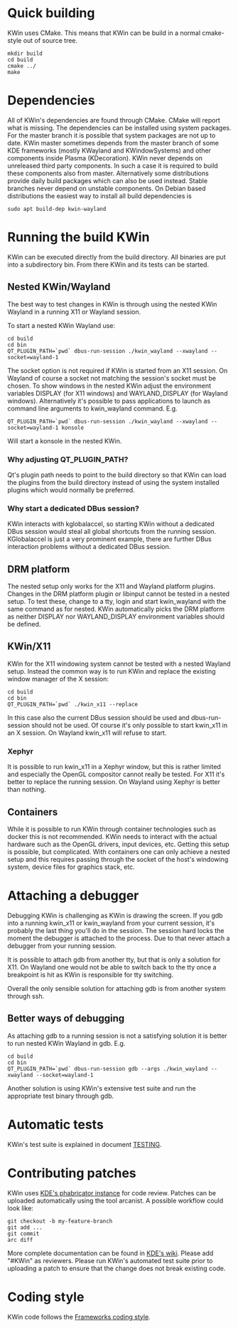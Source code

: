 # Quick building

KWin uses CMake. This means that KWin can be build in a normal cmake-style out of source tree.

    mkdir build
    cd build
    cmake ../
    make

# Dependencies

All of KWin's dependencies are found through CMake. CMake will report what is missing. The dependencies can be installed using system packages. For the master branch it is possible that system packages are not up to date. KWin master sometimes depends from the master branch of some KDE frameworks (mostly KWayland and KWindowSystems) and other components inside Plasma (KDecoration). KWin never depends on unreleased third party components. In such a case it is required to build these components also from master. Alternatively some distributions provide daily build packages which can also be used instead. Stable branches never depend on unstable components. On Debian based distributions the easiest way to install all build dependencies is

    sudo apt build-dep kwin-wayland

# Running the build KWin
KWin can be executed directly from the build directory. All binaries are put into a subdirectory bin. From there KWin and its tests can be started.

## Nested KWin/Wayland
The best way to test changes in KWin is through using the nested KWin Wayland in a running X11 or Wayland session.

To start a nested KWin Wayland use:

    cd build
    cd bin
    QT_PLUGIN_PATH=`pwd` dbus-run-session ./kwin_wayland --xwayland --socket=wayland-1

The socket option is not required if KWin is started from an X11 session. On Wayland of course a socket not matching the session's socket must be chosen. To show windows in the nested KWin adjust the environment variables DISPLAY (for X11 windows) and WAYLAND_DISPLAY (for Wayland windows). Alternatively it's possible to pass applications to launch as command line arguments to kwin_wayland command. E.g.

    QT_PLUGIN_PATH=`pwd` dbus-run-session ./kwin_wayland --xwayland --socket=wayland-1 konsole

Will start a konsole in the nested KWin.

### Why adjusting QT_PLUGIN_PATH?

Qt's plugin path needs to point to the build directory so that KWin can load the plugins from the build directory instead of using the system installed plugins which would normally be preferred.

### Why start a dedicated DBus session?

KWin interacts with kglobalaccel, so starting KWin without a dedicated DBus session would steal all global shortcuts from the running session. KGlobalaccel is just a very prominent example, there are further DBus interaction problems without a dedicated DBus session.

## DRM platform

The nested setup only works for the X11 and Wayland platform plugins. Changes in the DRM platform plugin or libinput cannot be tested in a nested setup. To test these, change to a tty, login and start kwin_wayland with the same command as for nested. KWin automatically picks the DRM platform as neither DISPLAY nor WAYLAND_DISPLAY environment variables should be defined.

## KWin/X11

KWin for the X11 windowing system cannot be tested with a nested Wayland setup. Instead the common way is to run KWin and replace the existing window manager of the X session:

    cd build
    cd bin
    QT_PLUGIN_PATH=`pwd` ./kwin_x11 --replace

In this case also the current DBus session should be used and dbus-run-session should not be used. Of course it's only possible to start kwin_x11 in an X session. On Wayland kwin_x11 will refuse to start.

### Xephyr

It is possible to run kwin_x11 in a Xephyr window, but this is rather limited and especially the OpenGL compositor cannot really be tested. For X11 it's better to replace the running session. On Wayland using Xephyr is better than nothing.

## Containers
While it is possible to run KWin through container technologies such as docker this is not recommended. KWin needs to interact with the actual hardware such as the OpenGL drivers, input devices, etc. Getting this setup is possible, but complicated. With containers one can only achieve a nested setup and this requires passing through the socket of the host's windowing system, device files for graphics stack, etc.

# Attaching a debugger

Debugging KWin is challenging as KWin is drawing the screen. If you gdb into a running kwin_x11 or kwin_wayland from your current session, it's probably the last thing you'll do in the session. The session hard locks the moment the debugger is attached to the process. Due to that never attach a debugger from your running session.

It is possible to attach gdb from another tty, but that is only a solution for X11. On Wayland one would not be able to switch back to the tty once a breakpoint is hit as KWin is responsible for tty switching.

Overall the only sensible solution for attaching gdb is from another system through ssh.

## Better ways of debugging
As attaching gdb to a running session is not a satisfying solution it is better to run nested KWin Wayland in gdb. E.g.

    cd build
    cd bin
    QT_PLUGIN_PATH=`pwd` dbus-run-session gdb --args ./kwin_wayland --xwayland --socket=wayland-1

Another solution is using KWin's extensive test suite and run the appropriate test binary through gdb.

# Automatic tests
KWin's test suite is explained in document [TESTING](TESTING.md).

# Contributing patches

KWin uses [KDE's phabricator instance](https://phabricator.kde.org) for code review. Patches can be uploaded automatically using the tool arcanist. A possible workflow could look like:

    git checkout -b my-feature-branch
    git add ...
    git commit
    arc diff

More complete documentation can be found in [KDE's wiki](https://community.kde.org/Infrastructure/Phabricator). Please add "#KWin" as reviewers. Please run KWin's automated test suite prior to uploading a patch to ensure that the change does not break existing code.

# Coding style
KWin code follows the [Frameworks coding style](https://techbase.kde.org/Policies/Frameworks_Coding_Style).
